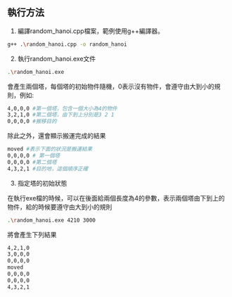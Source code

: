 ## 執行方法
1. 編譯random_hanoi.cpp檔案，範例使用g++編譯器。
```bash
g++ .\random_hanoi.cpp -o random_hanoi
```
2. 執行random_hanoi.exe文件
```bash
.\random_hanoi.exe
```
會產生兩個塔，每個塔的初始物件隨機，0表示沒有物件，會遵守由大到小的規則，例如:
```bash
4,0,0,0 #第一個塔，包含一個大小為4的物件
3,2,1,0 #第二個塔，由下到上分別是3 2 1
0,0,0,0 #搬移目的
```
除此之外，還會顯示搬運完成的結果
```bash
moved #表示下面的狀況是搬運結果
0,0,0,0 # 第一個塔
0,0,0,0 #第二個塔
4,3,2,1 #目的地，這個順序正確
```

3. 指定塔的初始狀態

在執行exe檔的時候，可以在後面給兩個長度為4的參數，表示兩個塔由下到上的物件，給的時候要遵守由大到小的規則
```bash
.\random_hanoi.exe 4210 3000
```
將會產生下列結果
```bash
4,2,1,0
3,0,0,0
0,0,0,0
moved
0,0,0,0
0,0,0,0
4,3,2,1
```